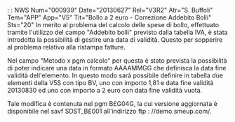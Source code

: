  :  : NWS Num="000939" Date="20130627" Rel="V3R2" Atr="S. Buffoli" Tem="APP" App="V5" Tit="Bollo a 2 euro - Correzione Addebito Bolli" Sts="20"
In merito al problema del calcolo delle spese di bollo, effettuato tramite l'utilizzo del campo "Addebito bolli" previsto dalla tabella IVA, è stata introdotta la possibilità di gestire una data di validità. Questo per sopperire al problema relativo alla ristampa fatture.

Nel campo "Metodo x pgm calcolo" per questa è stato prevista la possibilità di poter indicare una data in formato AAAAMMGG che definisca la data fine validità dell'elemento. In questo modo sarà possibile definire in tabella due elementi della V5S con tipo BV, uno con importo 1,81 e data fine validità 20130830 ed uno con importo a 2 euro con data fine validità vuota.

Tale modifica è contenuta nel pgm B£G04G, la cui versione aggiornata è disponibile nel savf SDST_B£001 all'indirizzo ftp : //demo.smeup.com/.
